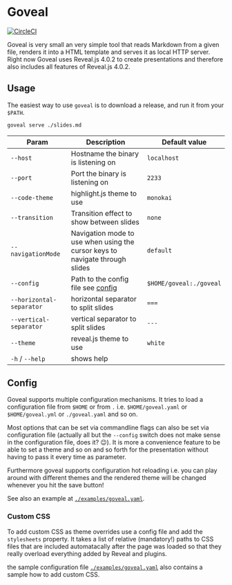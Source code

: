 # Goveal

[![CircleCI](https://circleci.com/gh/baez90/go-reveal-slides.svg?style=svg)](https://circleci.com/gh/baez90/go-reveal-slides)

Goveal is very small an very simple tool that reads Markdown from a given file, renders  it into a HTML template and serves it as local HTTP server.
Right now Goveal uses Reveal.js 4.0.2 to create presentations and therefore also includes all features of Reveal.js 4.0.2.

## Usage

The easiest way to use `goveal` is to download a release, and run it from your `$PATH`.

```bash
goveal serve ./slides.md
```

| Param                    | Description                                                                  | Default value           |
| ------------------------ | ---------------------------------------------------------------------------- | ----------------------- |
| `--host`                 | Hostname the binary is listening on                                          | `localhost`             |
| `--port`                 | Port the binary is listening on                                              | `2233`                  |
| `--code-theme`           | highlight.js theme to use                                                    | `monokai`               |
| `--transition`           | Transition effect to show between slides                                     | `none`                  |
| `--navigationMode`       | Navigation mode to use when using the cursor keys to navigate through slides | `default`               |
| `--config`               | Path to the config file see [config](#config)                                | `$HOME/goveal:./goveal` |
| `--horizontal-separator` | horizontal separator to split slides                                         | `===`                   |
| `--vertical-separator`   | vertical separator to split slides                                           | `---`                   |
| `--theme`                | reveal.js theme to use                                                       | `white`                 |
| `-h` / `--help`          | shows help                                                                   |                         |

## Config

Goveal supports multiple configuration mechanisms.
It tries to load a configuration file from `$HOME` or from `.` i.e. `$HOME/goveal.yaml` or `$HOME/goveal.yml` or `./goveal.yaml` and so on.

Most options that can be set via commandline flags can also be set via configuration file (actually all but the `--config` switch does not make sense in the configuration file, does it? :wink:).
It is more a convenience feature to be able to set a theme and so on and so forth for the presentation without having to pass it every time as parameter.

Furthermore goveal supports configuration hot reloading i.e. you can play around with different themes and the rendered theme will be changed whenever you hit the save button!

See also an example at [`./examples/goveal.yaml`](./examples/goveal.yaml).

### Custom CSS

To add custom CSS as theme overrides use a config file and add the `stylesheets` property.
It takes a list of relative (mandatory!) paths to CSS files that are included automatacally after the page was loaded so that they really overload everything added by Reveal and plugins.

the sample configuration file [`./examples/goveal.yaml`](./examples/goveal.yaml) also contains a sample how to add custom CSS.
